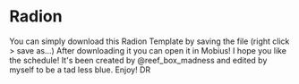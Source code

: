 # Radion
You can simply download this Radion Template by saving the file (right click > save as...) 
After downloading it you can open it in Mobius!
I hope you like the schedule! It's been created by @reef_box_madness and edited by myself to be a tad less blue.
Enjoy! DR

